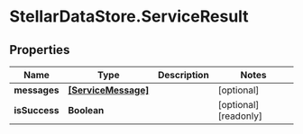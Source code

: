 # StellarDataStore.ServiceResult

## Properties

Name | Type | Description | Notes
------------ | ------------- | ------------- | -------------
**messages** | [**[ServiceMessage]**](ServiceMessage.md) |  | [optional] 
**isSuccess** | **Boolean** |  | [optional] [readonly] 


